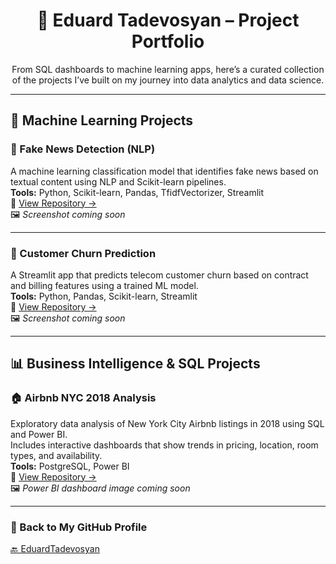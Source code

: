 <h1 align="center">📂 Eduard Tadevosyan – Project Portfolio</h1>

<p align="center">
From SQL dashboards to machine learning apps, here’s a curated collection of the projects I’ve built on my journey into data analytics and data science.
</p>

---

## 🧠 Machine Learning Projects

### 📰 Fake News Detection (NLP)
A machine learning classification model that identifies fake news based on textual content using NLP and Scikit-learn pipelines.  
**Tools:** Python, Scikit-learn, Pandas, TfidfVectorizer, Streamlit  
📂 [View Repository →](https://github.com/EduardTadevosyan/fake-news-detection)  
🖼️ _Screenshot coming soon_

---

### 🔁 Customer Churn Prediction
A Streamlit app that predicts telecom customer churn based on contract and billing features using a trained ML model.  
**Tools:** Python, Pandas, Scikit-learn, Streamlit  
📂 [View Repository →](https://github.com/EduardTadevosyan/churn-prediction)  
🖼️ _Screenshot coming soon_

---

## 📊 Business Intelligence & SQL Projects

### 🏠 Airbnb NYC 2018 Analysis
Exploratory data analysis of New York City Airbnb listings in 2018 using SQL and Power BI.  
Includes interactive dashboards that show trends in pricing, location, room types, and availability.  
**Tools:** PostgreSQL, Power BI  
📂 [View Repository →](https://github.com/EduardTadevosyan/airbnb-nyc-analysis)  
🖼️ _Power BI dashboard image coming soon_

---

### 📎 Back to My GitHub Profile
[🔙 EduardTadevosyan](https://github.com/EduardTadevosyan)
